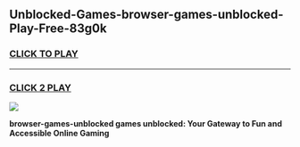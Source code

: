 
## Unblocked-Games-browser-games-unblocked-Play-Free-83g0k
<h3>
<a href="https://premium76.site?title=browser-games-unblocked&ref=19M">CLICK TO PLAY</a></h3>
<hr>

<h3>
<a href="https://premium76.site?title=browser-games-unblocked&ref=19M">CLICK 2 PLAY</a>
  
</h3>

<a href="https://premium76.site?title=browser-games-unblocked&ref=19M"><img src="https://clearcache.store/games.png"></a>


**browser-games-unblocked games unblocked: Your Gateway to Fun and Accessible Online Gaming**

